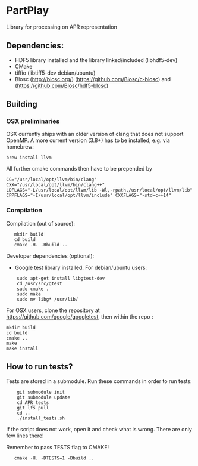 # PartPlay

Library for processing on APR representation

## Dependencies:

* HDF5 library installed and the library linked/included (libhdf5-dev)
* CMake
* tiffio (libtiff5-dev debian/ubuntu)
* Blosc (http://blosc.org/) (https://github.com/Blosc/c-blosc) and (https://github.com/Blosc/hdf5-blosc)

## Building

### OSX preliminaries

OSX currently ships with an older version of clang that does not support OpenMP. A more current version (3.8+) has to be installed, e.g. via homebrew:

```
brew install llvm
```

All further cmake commands then have to be prepended by

```
CC="/usr/local/opt/llvm/bin/clang" CXX="/usr/local/opt/llvm/bin/clang++"
LDFLAGS="-L/usr/local/opt/llvm/lib -Wl,-rpath,/usr/local/opt/llvm/lib"
CPPFLAGS="-I/usr/local/opt/llvm/include" CXXFLAGS="-std=c++14"
```

### Compilation

Compilation (out of source):

```
   mkdir build
   cd build
   cmake -H. -Bbuild ..
```

Developer dependencies (optional):

* Google test library installed. For debian/ubuntu users:

```
    sudo apt-get install libgtest-dev
    cd /usr/src/gtest
    sudo cmake .
    sudo make
    sudo mv libg* /usr/lib/
```

For OSX users, clone the repository at https://github.com/google/googletest, then within the repo :
```
mkdir build
cd build
cmake ..
make
make install
```

## How to run tests?

Tests are stored in a submodule. Run these commands in order to run tests:

```
    git submodule init
    git submodule update
    cd APR_tests
    git lfs pull
    cd ..
    ./install_tests.sh
```

If the script does not work, open it and check what is wrong. There are only few lines there!

Remember to pass TESTS flag to CMAKE!

```
   cmake -H. -DTESTS=1 -Bbuild ..
```

